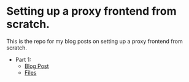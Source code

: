 # Setting up a proxy frontend from scratch.

This is the repo for my blog posts on setting up a proxy frontend from scratch.

- Part 1:
  - [Blog Post]()
  - [Files](https://github.com/Ruby-Network/prism/tree/608032acd0cb08d0adc177f12aef7625852edd2b)
